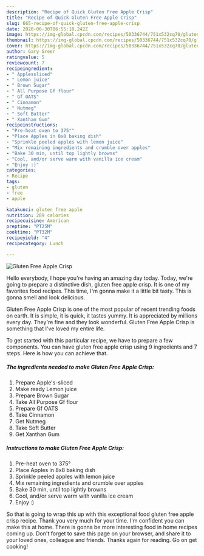 ```yaml
---
description: "Recipe of Quick Gluten Free Apple Crisp"
title: "Recipe of Quick Gluten Free Apple Crisp"
slug: 665-recipe-of-quick-gluten-free-apple-crisp
date: 2020-06-30T06:55:18.242Z
image: https://img-global.cpcdn.com/recipes/50336744/751x532cq70/gluten-free-apple-crisp-recipe-main-photo.jpg
thumbnail: https://img-global.cpcdn.com/recipes/50336744/751x532cq70/gluten-free-apple-crisp-recipe-main-photo.jpg
cover: https://img-global.cpcdn.com/recipes/50336744/751x532cq70/gluten-free-apple-crisp-recipe-main-photo.jpg
author: Gary Greer
ratingvalue: 5
reviewcount: 7
recipeingredient:
- " Applessliced"
- " Lemon juice"
- " Brown Sugar"
- " All Purpose Gf flour"
- " Gf OATS"
- " Cinnamon"
- " Nutmeg"
- " Soft Butter"
- " Xanthan Gum"
recipeinstructions:
- "Pre-heat oven to 375°"
- "Place Apples in 8x8 baking dish"
- "Sprinkle peeled apples with lemon juice"
- "Mix remaining ingredients and crumble over apples"
- "Bake 30 min, until top lightly browns"
- "Cool, and/or serve warm with vanilla ice cream"
- "Enjoy :)"
categories:
- Recipe
tags:
- gluten
- free
- apple

katakunci: gluten free apple 
nutrition: 289 calories
recipecuisine: American
preptime: "PT25M"
cooktime: "PT32M"
recipeyield: "4"
recipecategory: Lunch

---
```



![Gluten Free Apple Crisp](https://img-global.cpcdn.com/recipes/50336744/751x532cq70/gluten-free-apple-crisp-recipe-main-photo.jpg)

Hello everybody, I hope you're having an amazing day today. Today, we're going to prepare a distinctive dish, gluten free apple crisp. It is one of my favorites food recipes. This time, I'm gonna make it a little bit tasty. This is gonna smell and look delicious.



Gluten Free Apple Crisp is one of the most popular of recent trending foods on earth. It is simple, it is quick, it tastes yummy. It is appreciated by millions every day. They're fine and they look wonderful. Gluten Free Apple Crisp is something that I've loved my entire life.


To get started with this particular recipe, we have to prepare a few components. You can have gluten free apple crisp using 9 ingredients and 7 steps. Here is how you can achieve that.

##### The ingredients needed to make Gluten Free Apple Crisp:

1. Prepare  Apple&#39;s-sliced
1. Make ready  Lemon juice
1. Prepare  Brown Sugar
1. Take  All Purpose Gf flour
1. Prepare  Gf OATS
1. Take  Cinnamon
1. Get  Nutmeg
1. Take  Soft Butter
1. Get  Xanthan Gum




##### Instructions to make Gluten Free Apple Crisp:

1. Pre-heat oven to 375°
1. Place Apples in 8x8 baking dish
1. Sprinkle peeled apples with lemon juice
1. Mix remaining ingredients and crumble over apples
1. Bake 30 min, until top lightly browns
1. Cool, and/or serve warm with vanilla ice cream
1. Enjoy :)




So that is going to wrap this up with this exceptional food gluten free apple crisp recipe. Thank you very much for your time. I'm confident you can make this at home. There is gonna be more interesting food in home recipes coming up. Don't forget to save this page on your browser, and share it to your loved ones, colleague and friends. Thanks again for reading. Go on get cooking!
